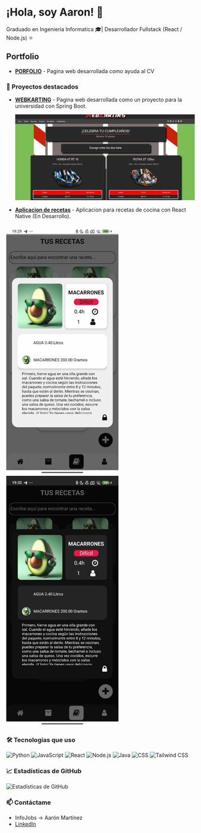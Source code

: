# ¡Hola, soy Aaron! 👋

Graduado en Ingenieria Informatica 🎓| Desarrollador Fullstack (React / Node.js) ⚛️

## Portfolio 

- [**PORFOLIO**](https://vercel.com/aaroncs-projects-6b4ba9bf) - Pagina web desarrollada como ayuda al CV

### 🚀 Proyectos destacados
- [**WEBKARTING**](https://github.com/Aaronmn03/WebKarting) - Pagina web desarrollada como un proyecto para la universidad con Spring Boot.

  ![Imagen de la web](WebKarting.png)
  
- [**Aplicacion de recetas**](https://github.com/Aaronmn03/app-recipies) - Aplicacion para recetas de cocina con React Native (En Desarrollo).

<div>
  <img src="LightApp.png" alt="Imagen de la pantalla light" width="300" />
  <img src="DarkApp.png" alt="Imagen de la pantalla dark" width="300" />
</div>


### 🛠️ Tecnologías que uso
![Python](https://img.shields.io/badge/Python-3776AB?style=flat-square&logo=python&logoColor=white)
![JavaScript](https://img.shields.io/badge/JavaScript-F7DF1E?style=flat-square&logo=javascript&logoColor=black)
![React](https://img.shields.io/badge/React-61DAFB?style=flat-square&logo=react&logoColor=black)
![Node.js](https://img.shields.io/badge/Node.js-339933?style=flat-square&logo=node.js&logoColor=white)
![Java](https://img.shields.io/badge/Java-007396?style=flat-square&logo=java&logoColor=white)
![CSS](https://img.shields.io/badge/CSS-1572B6?style=flat-square&logo=css3&logoColor=white)
![Tailwind CSS](https://img.shields.io/badge/Tailwind%20CSS-06B6D4?style=flat-square&logo=tailwindcss&logoColor=white)

### 📈 Estadísticas de GitHub
![Estadísticas de GitHub](https://github-readme-stats.vercel.app/api?username=Aaronmn03&show_icons=true&count_private=true&hide=prs&theme=radical)

### 📫 Contáctame
- InfoJobs -> Aarón Martínez
- [LinkedIn](https://www.linkedin.com/in/aaron-martinez-navio-33829a258/)
